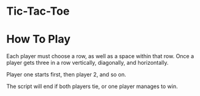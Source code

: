 # Tic-Tac-Toe

# How To  Play

Each player must choose a row, as well as a space within that row. Once a player gets three in a row vertically, diagonally, and horizontally.

Player one starts first, then player 2, and so on.

The script will end if both players tie, or one player manages to win.
